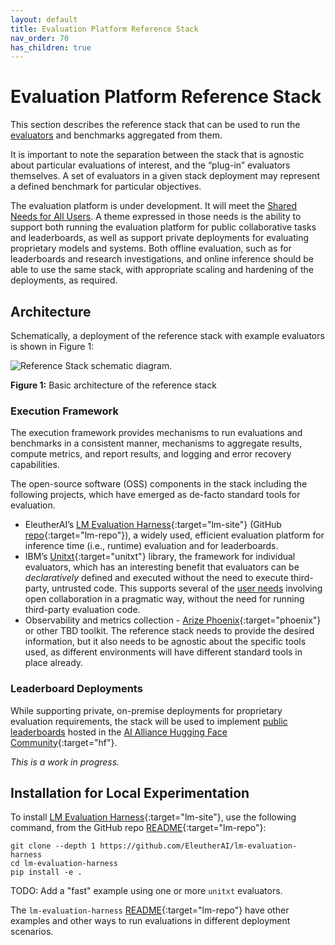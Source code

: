 ```yaml
---
layout: default
title: Evaluation Platform Reference Stack
nav_order: 70
has_children: true
---
```


# Evaluation Platform Reference Stack

This section describes the reference stack that can be used to run the [evaluators]({{site.baseurl}}/evaluators/evaluators) and benchmarks aggregated from them. 

It is important to note the separation between the stack that is agnostic about particular evaluations of interest, and the &ldquo;plug-in&rdquo; evaluators themselves. A set of evaluators in a given stack deployment may represent a defined benchmark for particular objectives. 

The evaluation platform is under development. It will meet the [Shared Needs for All Users]({{site.baseurl}}/user-personae/user-personae/#shared-needs-for-all-users). A theme expressed in those needs is the ability to support both running the evaluation platform for public collaborative tasks and leaderboards, as well as support private deployments for evaluating proprietary models and systems. Both offline evaluation, such as for leaderboards and research investigations, and online inference should be able to use the same stack, with appropriate scaling and hardening of the deployments, as required.

## Architecture 

Schematically, a deployment of the reference stack with example evaluators is shown in Figure 1:

![Reference Stack schematic diagram]({{site.baseurl}}/assets/images/ref-stack.png).

**Figure 1:** Basic architecture of the reference stack

### Execution Framework

The execution framework provides mechanisms to run evaluations and benchmarks in a consistent manner, mechanisms to aggregate results, compute metrics, and report results, and logging and error recovery capabilities. 

The open-source software (OSS) components in the stack including the following projects, which have emerged as de-facto standard tools for evaluation.

* EleutherAI’s [LM Evaluation Harness](https://www.eleuther.ai/projects/large-language-model-evaluation){:target="lm-site"} (GitHub [repo](https://github.com/EleutherAI/lm-evaluation-harness){:target="lm-repo"}), a widely used, efficient evaluation platform for inference time (i.e., runtime) evaluation and for leaderboards.
* IBM’s [Unitxt](https://www.unitxt.ai){:target="unitxt"} library, the framework for individual evaluators, which has an interesting benefit that evaluators can be _declaratively_ defined and executed without the need to execute third-party, untrusted code. This supports several of the [user needs]({{site.baseurl}}/user-personae/user-personae/#shared-needs-for-all-users) involving open collaboration in a pragmatic way, without the need for running third-party evaluation code.
* Observability and metrics collection - [Arize Phoenix](https://github.com/Arize-ai/phoenix){:target="phoenix"} or other TBD toolkit. The reference stack needs to provide the desired information, but it also needs to be agnostic about the specific tools used, as different environments will have different standard tools in place already.

### Leaderboard Deployments

While supporting private, on-premise deployments for proprietary evaluation requirements, the stack will be used to implement [public leaderboards]({{site.baseurl}}/leaderboards/leaderboards/) hosted in the [AI Alliance Hugging Face Community](https://huggingface.co/aialliance){:target="hf"}.

_This is a work in progress._

## Installation for Local Experimentation

To install [LM Evaluation Harness](https://www.eleuther.ai/projects/large-language-model-evaluation){:target="lm-site"}, use the following command, from the GitHub repo [README](https://github.com/EleutherAI/lm-evaluation-harness){:target="lm-repo"}:

```shell
git clone --depth 1 https://github.com/EleutherAI/lm-evaluation-harness
cd lm-evaluation-harness
pip install -e .
```

TODO: Add a "fast" example using one or more `unitxt` evaluators.

The `lm-evaluation-harness` [README](https://github.com/EleutherAI/lm-evaluation-harness){:target="lm-repo"} have other examples and other ways to run evaluations in different deployment scenarios.
